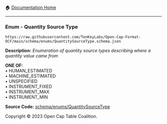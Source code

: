 :house: [Documentation Home](../../../README.md)

---

### Enum - Quantity Source Type

`https://raw.githubusercontent.com/TenKeyLabs/Open-Cap-Format-OCF/main/schema/enums/QuantitySourceType.schema.json`

**Description:** _Enumeration of quantity source types describing where a quantity value came from_

**ONE OF:**</br>&bull; HUMAN_ESTIMATED </br>&bull; MACHINE_ESTIMATED </br>&bull; UNSPECIFIED </br>&bull; INSTRUMENT_FIXED </br>&bull; INSTRUMENT_MAX </br>&bull; INSTRUMENT_MIN

**Source Code:** [schema/enums/QuantitySourceType](../../../../schema/enums/QuantitySourceType.schema.json)

Copyright © 2023 Open Cap Table Coalition.

